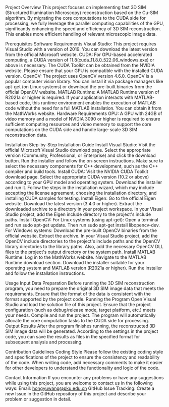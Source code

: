 Project Overview This project focuses on implementing fast 3D SIM (Structured Illumination Microscopy) reconstruction based on the Cu-SIM algorithm. By migrating the core computations to the CUDA side for processing, we fully leverage the parallel computing capabilities of the GPU, significantly enhancing the speed and efficiency of 3D SIM reconstruction. This enables more efficient handling of relevant microscopic image data.

Prerequisites Software Requirements Visual Studio: This project requires Visual Studio with a version of 2019. You can download the latest version from the official Microsoft website. CUDA: For GPU-based accelerated computing, a CUDA version of 11.8(cuda_11.8.0_522.06_windows.exe) or above is necessary. The CUDA Toolkit can be obtained from the NVIDIA website. Please ensure that your GPU is compatible with the installed CUDA version. OpenCV: The project uses OpenCV version 4.6.0. OpenCV is a popular computer vision library. You can install it via package managers like apt-get (on Linux systems) or download the pre-built binaries from the official OpenCV website. MATLAB Runtime: A MATLAB Runtime version of R2021a or higher is required. If your application interacts with MATLAB-based code, this runtime environment enables the execution of MATLAB code without the need for a full MATLAB installation. You can obtain it from the MathWorks website. Hardware Requirements GPU: A GPU with 24GB of video memory and a model of NVIDIA 3090 or higher is required to ensure sufficient computing resources and video memory to support the core computations on the CUDA side and handle large-scale 3D SIM reconstruction data.

Installation Step-by-Step Installation Guide Install Visual Studio: Visit the official Microsoft Visual Studio download page. Select the appropriate version (Community, Professional, or Enterprise) and click the download button. Run the installer and follow the on-screen instructions. Make sure to select the necessary components for C++ development, such as the C++ compiler and build tools. Install CUDA: Visit the NVIDIA CUDA Toolkit download page. Select the appropriate CUDA version (10.2 or above) according to your GPU model and operating system. Download the installer and run it. Follow the steps in the installation wizard, which may include accepting the license agreement, choosing the installation directory, and installing CUDA samples for testing. Install Eigen: Go to the official Eigen website. Download the latest version (3.4.0 or higher). Extract the downloaded archive to a directory in your project workspace. In your Visual Studio project, add the Eigen include directory to the project's include paths. Install OpenCV: For Linux systems (using apt-get): Open a terminal and run sudo apt-get update. Then run sudo apt-get install libopencv-dev. For Windows systems: Download the pre-built OpenCV binaries from the official website. Extract the archive. In your Visual Studio project, add the OpenCV include directories to the project's include paths and the OpenCV library directories to the library paths. Also, add the necessary OpenCV DLL files to the project's output directory or the system path. Install MATLAB Runtime: Log in to the MathWorks website. Navigate to the MATLAB Runtime download section. Download the installer suitable for your operating system and MATLAB version (R2021a or higher). Run the installer and follow the installation instructions.

Usage Input Data Preparation Before running the 3D SIM reconstruction program, you need to prepare the original 3D SIM image data that meets the requirements. Ensure that the format of the data is consistent with the format supported by the project code. Running the Program Open Visual Studio and load the solution file of this project. Ensure that the project configuration (such as debug/release mode, target platform, etc.) meets your needs. Compile and run the project. The program will automatically allocate the core computation tasks to the CUDA side for processing. Output Results After the program finishes running, the reconstructed 3D SIM image data will be generated. According to the settings in the project code, you can save the results as files in the specified format for subsequent analysis and processing.

Contribution Guidelines Coding Style Please follow the existing coding style and specifications of the project to ensure the consistency and readability of the code. When writing code, add necessary comments to make it easier for other developers to understand the functionality and logic of the code.

Contact Information If you encounter any problems or have any suggestions while using this project, you are welcome to contact us in the following ways: Email: hongyuwang@pku.edu.cn GitHub Issue Tracking: Create a new Issue in the GitHub repository of this project and describe your problem or suggestion in detail.
